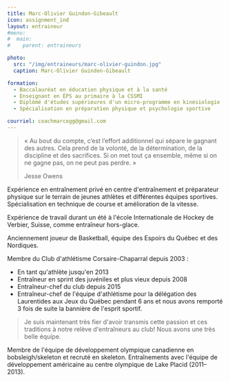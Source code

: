 ```yaml
---
title: Marc-Olivier Guindon-Gibeault
icon: assignment_ind
layout: entraineur
#menu:
#  main:
#    parent: entraineurs

photo:
  src: "/img/entraineurs/marc-olivier-guindon.jpg"
  caption: Marc-Olivier Guindon-Gibeault

formation:
  - Baccalauréat en éducation physique et à la santé
  - Enseignant en ÉPS au primaire à la CSSMI
  - Diplômé d'études supérieures d'un micro-programme en kinésiologie
  - Spécialisation en préparation physique et psychologie sportive 

courriel: coachmarcogg@gmail.com
---
```


> « Au bout du compte, c’est l’effort additionnel qui sépare le gagnant des autres. Cela prend de la volonté, de la détermination, de la discipline et des sacrifices. Si on met tout ça ensemble, même si on ne gagne pas, on ne peut pas perdre. » 
>
> Jesse Owens

Expérience en entraînement privé en centre d'entraînement et préparateur physique sur le terrain de jeunes athlètes et différentes équipes sportives. Spécialisation en technique de course et amélioration de la vitesse.

Expérience de travail durant un été à l'école Internationale de Hockey de Verbier, Suisse, comme entraîneur hors-glace. 

Anciennement joueur de Basketball, équipe des Espoirs du Québec et des Nordiques.

Membre du Club d'athlétisme Corsaire-Chaparral depuis 2003 :

- En tant qu'athlète jusqu'en 2013
- Entraîneur en sprint des juvéniles et plus vieux depuis 2008
- Entraîneur-chef du club depuis 2015 
- Entraîneur-chef de l'équipe d'athlétisme pour la délégation des Laurentides aux Jeux du Québec pendant 6 ans et nous avons remporté 3 fois de suite la bannière de l'esprit sportif.

> Je suis maintenant très fier d'avoir transmis cette passion et ces traditions à notre relève d'entraîneurs au club! Nous avons une très belle équipe.

Membre de l'équipe de développement olympique canadienne en bobsleigh/skeleton et recruté en skeleton. Entraînements avec l'équipe de développement américaine au centre olympique de Lake Placid (2011–2013).
